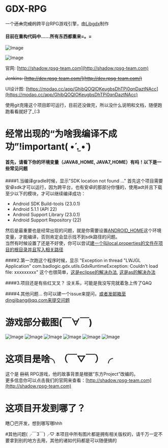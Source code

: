 # GDX-RPG 
一个~~还未完成的~~跨平台RPG游戏引擎，由[Libgdx](https://github.com/libgdx/libgdx)制作

#### 目前在重构代码中……所有东西都重来=。=

![Image](https://raw.githubusercontent.com/dingjibang/GDX-LAZY-FONT/master/foobar.png)


![Image](https://raw.githubusercontent.com/dingjibang/GDX-RPG/master/extension/readme.jpg)

官网:  [http://shadow.rpsg-team.com](http://shadow.rpsg-team.com)

~~Jenkins: [http://dev.rpsg-team.com/](http://dev.rpsg-team.com/)~~

UI设计图: [https://modao.cc/app/GhibQOQlOKeugbsDhTPi0qnDaztNAcc](https://modao.cc/app/GhibQOQlOKeugbsDhTPi0qnDaztNAcc)

使用git克隆这个项目即可运行，目前还没做完，所以没什么说明和文档，随便跑跑看看就好了_(:3
                                             
# 经常出现的“为啥我编译不成功”!important( •́ .̫ •̀  )
#### 首先，请看下你的环境变量（JAVA8_HOME, JAVA7_HOME）有吗！以下是一些常见问题
####1.当编译gradle时候，显示"SDK location not found ..."
首先这个项目需要安卓sdk才可以运行，因为跨平台，也有安卓的那部分你懂的，使用adt并且下载至少以下的模块，才可以继续编译成功：
- Android SDK Build-tools (23.0.1)
- Android 5.1.1 (API 22)
- Android Support Library (23.0.1)
- Android Support Repository (22)
                                             
然后是最重要也是经常出现的问题，就是你需要设置[ANDROID_HOME](https://www.google.com.hk/#newwindow=1&q=how+to+set+ANDROID_HOME)这个环境变量，才能编译，否则肯定会显示找不到sdk路径的问题。<br>
当然有时候设置了还是不好使，你可以尝试[建一个叫local.properties的文件在项目的根目录并且写入相关路径](http://stackoverflow.com/questions/23983221/importing-gradle-project-android-error)


####2.第一次跑这个程序时候，显示 "Exception in thread "LWJGL Application" com.badlogic.gdx.utils.GdxRuntimeException: Couldn't load file: xxxxxxxxx"
这个也很简单，[这是eclipse的解决办法](http://stackoverflow.com/questions/22822767/new-libgdx-setup-receive-file-not-found/22833470#22833470), [这是as的解决办法](http://stackoverflow.com/questions/24879812/libgdx-project-exception-in-thread-lwjgl-application-couldnt-load-file-erro)

####3.项目还是有些红叉叉？
没关系，可能是我没写完就着急上传了QAQ

####4.其他问题...
你可以建一个issue来提问，或者发邮箱至dingjibang@qq.com来提交问题

# 游戏部分截图(￣∀￣)
![Image](https://raw.githubusercontent.com/dingjibang/GDX-RPG/master/android/assets/share/share.png)
![Image](https://raw.githubusercontent.com/dingjibang/GDX-RPG/master/android/assets/share/1.png)
![Image](https://raw.githubusercontent.com/dingjibang/GDX-RPG/master/android/assets/share/2.png)
![Image](https://raw.githubusercontent.com/dingjibang/GDX-RPG/master/android/assets/share/3.png)
![Image](https://raw.githubusercontent.com/dingjibang/GDX-RPG/master/android/assets/share/4.png)
![Image](https://raw.githubusercontent.com/dingjibang/GDX-RPG/master/android/assets/share/5.png)

# 这项目是啥╮（￣▽￣）╭
这个是 ~~巨坑~~ RPG游戏，他的故事背景是根据“东方Project”改编的。<br/>
更多信息你可以点击我们的官网来查看：[http://shadow.rpsg-team.com](http://shadow.rpsg-team.com) <br/>

# 这项目开发到哪了？
瞎〇巴开发，想到哪写哪hhh

#其他问题(╭￣3￣)╭♡ 
本项目中所有图片都是拥有相关版权的，请千万一定不要拿到别的地方去用，其他的诸如代码都是可以随便搞的
